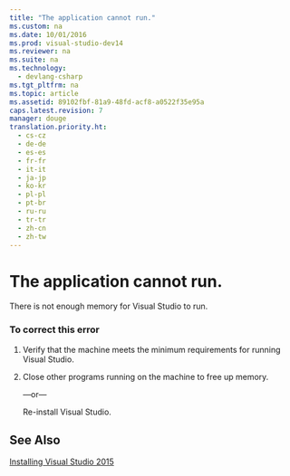 ```yaml
---
title: "The application cannot run."
ms.custom: na
ms.date: 10/01/2016
ms.prod: visual-studio-dev14
ms.reviewer: na
ms.suite: na
ms.technology: 
  - devlang-csharp
ms.tgt_pltfrm: na
ms.topic: article
ms.assetid: 89102fbf-81a9-48fd-acf8-a0522f35e95a
caps.latest.revision: 7
manager: douge
translation.priority.ht: 
  - cs-cz
  - de-de
  - es-es
  - fr-fr
  - it-it
  - ja-jp
  - ko-kr
  - pl-pl
  - pt-br
  - ru-ru
  - tr-tr
  - zh-cn
  - zh-tw
---
```

# The application cannot run.
There is not enough memory for Visual Studio to run.  
  
### To correct this error  
  
1.  Verify that the machine meets the minimum requirements for running Visual Studio.  
  
2.  Close other programs running on the machine to free up memory.  
  
     —or—  
  
     Re-install Visual Studio.  
  
## See Also  
 [Installing Visual Studio 2015](../VS_Installing/Installing-Visual-Studio-2015.md)